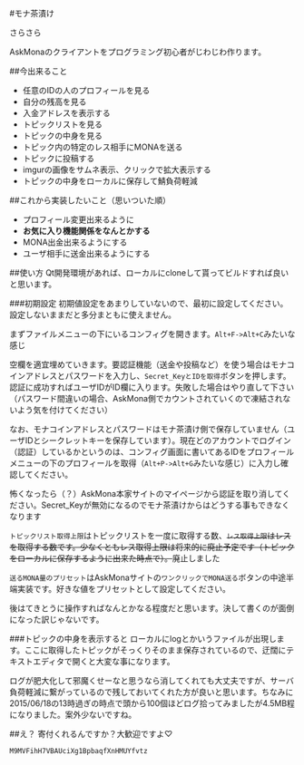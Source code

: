 #モナ茶漬け

さらさら


AskMonaのクライアントをプログラミング初心者がじわじわ作ります。


##今出来ること
- 任意のIDの人のプロフィールを見る
- 自分の残高を見る
- 入金アドレスを表示する
- トピックリストを見る
- トピックの中身を見る
- トピック内の特定のレス相手にMONAを送る
- トピックに投稿する
- imgurの画像をサムネ表示、クリックで拡大表示する
- トピックの中身をローカルに保存して鯖負荷軽減

##これから実装したいこと（思いついた順）
- プロフィール変更出来るように
- **お気に入り機能関係をなんとかする**
- MONA出金出来るようにする
- ユーザ相手に送金出来るようにする

##使い方
Qt開発環境があれば、ローカルにcloneして貰ってビルドすれば良いと思います。

###初期設定
初期値設定をあまりしていないので、最初に設定してください。設定しないままだと多分まともに使えません。

まずファイルメニューの下にいるコンフィグを開きます。`Alt+F->Alt+C`みたいな感じ

空欄を適宜埋めていきます。要認証機能（送金や投稿など）を使う場合はモナコインアドレスとパスワードを入力し、`Secret_KeyとIDを取得`ボタンを押します。認証に成功すればユーザIDがID欄に入ります。失敗した場合はやり直して下さい（パスワード間違いの場合、AskMona側でカウントされていくので凍結されないよう気を付けてください）

なお、モナコインアドレスとパスワードはモナ茶漬け側で保存していません（ユーザIDとシークレットキーを保存しています）。現在どのアカウントでログイン（認証）しているかというのは、コンフィグ画面に書いてあるIDをプロフィールメニューの下のプロフィールを取得（`Alt+P->Alt+G`みたいな感じ）に入力し確認してください。

怖くなったら（？）AskMona本家サイトのマイページから認証を取り消してください。Secret_Keyが無効になるのでモナ茶漬けからはどうする事もできなくなります

`トピックリスト取得上限`はトピックリストを一度に取得する数、~~`レス取得上限`はレスを取得する数です。少なくともレス取得上限は将来的に廃止予定です（トピックをローカルに保存するように出来た時点で）。~~廃止しました

`送るMONA量のプリセット`はAskMonaサイトの`ワンクリックでMONA送る`ボタンの中途半端実装です。好きな値をプリセットとして設定してください。

後はてきとうに操作すればなんとかなる程度だと思います。決して書くのが面倒になった訳じゃないです。

###トピックの中身を表示すると
ローカルにlogとかいうファイルが出現します。ここに取得したトピックがそっくりそのまま保存されているので、迂闊にテキストエディタで開くと大変な事になります。

ログが肥大化して邪魔くせーなと思うなら消してくれても大丈夫ですが、サーバ負荷軽減に繋がっているので残しておいてくれた方が良いと思います。ちなみに2015/06/18の13時過ぎの時点で頭から100個ほどログ拾ってみましたが4.5MB程になりました。案外少ないですね。

##え？
寄付くれるんですか？大歓迎ですよ♡

```
M9MVFihH7VBAUciXg1BpbaqfXnHMUYfvtz
```